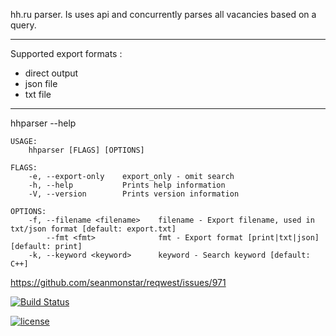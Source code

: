 hh.ru parser. Is uses api and concurrently parses all vacancies based on a query.

----------
Supported export formats :
* direct output
* json file
* txt file
----------

hhparser --help
```
USAGE:
    hhparser [FLAGS] [OPTIONS]

FLAGS:
    -e, --export-only    export_only - omit search
    -h, --help           Prints help information
    -V, --version        Prints version information

OPTIONS:
    -f, --filename <filename>    filename - Export filename, used in txt/json format [default: export.txt]
        --fmt <fmt>              fmt - Export format [print|txt|json] [default: print]
    -k, --keyword <keyword>      keyword - Search keyword [default: C++]

```



https://github.com/seanmonstar/reqwest/issues/971

[![Build Status](https://travis-ci.org/ThatEmbeddedGuy/hhparser.svg?branch=master)](https://travis-ci.org/ThatEmbeddedGuy/hhparser)


[![license](https://img.shields.io/github/license/DAVFoundation/captain-n3m0.svg?style=flat-square)](https://github.com/DAVFoundation/captain-n3m0/blob/master/LICENSE)
